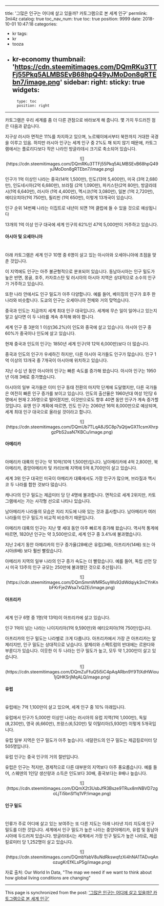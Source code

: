 
---
title: '그많은 인구는 어디에 살고 있을까? 카토그램으로 본 세계 인구'
permlink: 3nii4z
catalog: true
toc_nav_num: true
toc: true
position: 9999
date: 2018-10-01 10:47:18
categories:
- kr
tags:
- kr
- tooza
- kr-economy
thumbnail: 'https://cdn.steemitimages.com/DQmRKu3TTFj55Pkq5ALMBSEvB68hpQ49yJMoDon8gRTEbn7/image.png'
sidebar:
    right:
        sticky: true
widgets:
    -
        type: toc
        position: right
---


카토그램은 우리 세계를 좀 더 다른 관점으로 바라보게 해 줍니다. 몇 가지 두드러진 점은 다음과 같습니다.
  
지구상 러시아 면적은 11%를 차지하고 있으며, 노르웨이에서부터 북한까지 거대한 국경을 이루고 있음. 하지만 러시아 인구는 세계 인구 중 2%도 채 되지 않기 때문에, 카토그램에서는 플로리다보다 작은 나라인 방글라데시 크기로 축소되어 있습니다.
  
<center>
![](https://cdn.steemitimages.com/DQmRKu3TTFj55Pkq5ALMBSEvB68hpQ49yJMoDon8gRTEbn7/image.png)  
</center>
  
인구가 1억 이상인 나라는 중국(14억 1,500만), 인도(13억 5,400만), 미국 (3억 2,680만), 인도네시아(2억 6,680만), 브라질 (2억 1,090만), 파키스탄(2억 80만), 방글라데시(1억 6,640만), 러시아 (1억 4,400만), 멕시코(1억 3,080만), 일본 (1억 2,720만), 에티오피아(1억 750만), 필리핀 (1억 650만), 이렇게 13개국이 있습니다.
  
인구 순위 14번째 나라는 이집트로 내년이 되면 1억 클럽에 들 수 있을 것으로 예상됩니다
  
13개의 1억 이상 인구 대국에 세계 인구의 62%인 47억 5,000만이 거주하고 있습니다.
  
#### 아시아 및 오세아니아
#
아래 카토그램은 세계 인구 10명 중 6명이 살고 있는 아시아와 오세아니아에 초점을 맞춘 것입니다. 
  
이 지역에도 인구는 아주 불균형적으로 분포되어 있습니다. 동남아시아는 인구 밀도가 높은 반면, 몽골, 호주, 카자흐스탄 및 러시아의 아시아 지역은 상대적으로 소수의 인구가 거주하고 있습니다. 
  
또한 나라 안에서도 인구 밀도가 아주 다양합니다. 예를 들어, 베이징의 인구가 호주 한 나라와 비슷합니다. 도쿄의 인구는 오세아니아 전체와 거의 맞먹습니다.
  
중국과 인도는 지금까지 세계 최대 인구 대국입니다. 세계에 무슨 일이 일어나고 있는지 알고 싶다면 이 두 나라를 계속 추적해 봐야 합니다.
  
세계 인구 중 3분의 1 이상(36.2%)이 인도와 중국에 살고 있습니다. 아시아 인구 중 60%가 중국이나 인도에 살고 있습니다.
  
현재 중국과 인도의 인구는 1850년 세계 인구(약 12억 6,000만)보다 더 많습니다. 
  
중국과 인도의 인구가 우세하긴 하지만, 다른 아시아 국가들도 인구가 많습니다. 인구 1억 이상의 13개국 중 7개국이 아시아에 위치하고 있습니다.
  
지난 수십 년 동안 아시아의 인구는 빠른 속도를 증가해 왔습니다. 아시아 인구는 1950년 이래 3배로 증가했습니다.
  
아시아의 일부 국가들은 이미 인구 동태 전환의 마지막 단계에 도달했지만, 다른 국가들은 여전히 빠른 인구 증가를 보이고 있습니다. 인도의 출산율은 1960년대 여성 1인당 6명에서 현재 2.35명으로 떨어졌지만, 이것만으로도 향후 40면 동안 인구가 계속 증가할 것입니다. 유엔 인구 계획에 따르면, 인도 인구는 2060년 16억 8,000만으로 예상되며, 세계 최대 인구 대국으로 올라설 것이라고 합니다.
  
<center>
![](https://cdn.steemitimages.com/DQmUb7TLqA8JSC8p7sQtjwGX11csmXhrpgzPbS2uaN7KBCu/image.png)
</center>
  
#### 아메리카
#
아메리카 대륙의 인구는 약 10억(10억 1,500만)입니다. 남아메리카에 4억 2,800만, 북아메리카, 중앙아메리카 및 카리브해 지역에 5억 8,700만이 살고 있습니다.
  
세계 3위 인구 대국인 미국이 아메리카 대륙에서도 가장 인구가 많으며, 브라질과 멕시코 두 나라를 합한 것보다 많습니다.
  
캐나다의 인구 밀도는 제곱미터 당 단 4명에 불과합니다. 면적으로 세계 2위지만, 카토그램에서는 가는 사각형 선으로 나타나 있습니다.
  
남아메리카 나라들의 모습은 지리 지도에 나와 있는 것과 흡사합니다. 남아메리카 여러 나라들의 인구 밀도가 비교적 비슷하기 때문입니다.
  
아메리카 대륙의 인구는 지난 몇 세대 동안 아주 빠르게 증가해 왔습니다. 역사적 통계에 따르면, 1820년 인구는 약 3,500만으로, 세계 인구 중 3.4%에 불과했습니다.
  
지난 2세기 동안 아메리카의 인구 증가율(28배)은 유럽(3배), 아프리카(14배) 또는 아시아(6배) 보다 훨씬 빨랐습니다.
  
아메리카 지역의 일부 나라의 인구 증가 속도는 더 빨랐습니다. 예를 들어, 독립 선언 당시 미국 13주의 인구 규모는 250만에 불과했던 것으로 추산됩니다.
  
<center>
![](https://cdn.steemitimages.com/DQmSmmWMR5uyWs92dWdqiyk3nCYnKnbFKrFje2Wsa7xQZEi/image.png)
</center>
  
#### 아프리카
#
세계 인구 6명 중 1명(약 13억)이 아프리카에 살고 있습니다.
  
인구 1억이 넘는 나라는 나이지리아(1억 9,590만)와 에티오피아(1억 750만)입니다.
  
아프리카의 인구 밀도는 나라별로 크게 다릅니다. 아프리카에서 가장 큰 아프리카는 알제리지만, 인구 밀도는 상대적으로 낮습니다. 알제리와 스펙트럼의 반대에는 르완다와 부룬디가 있습니다. 이웃한 이 두 나라는 인구 밀도가 높고, 모두 약 1,200만이 살고 있습니다. 
  
<center>
![](https://cdn.steemitimages.com/DQmZuFfuQ5i5iC4pAqARbn9Y9TtXdHWiou1jQHKSrjMqALQ/image.png)
</center>
  
#### 유럽
#
유럽에는 7억 1,100만이 살고 있으며, 세계 인구 중 10% 아래입니다.
  
유럽에서 인구가 5,000만 이상인 나라는 러시아의 유럽 지역(1억 1,000만), 독일 (8,230만), 영국 (6,660만), 프랑스(6,520만) 및 이탈리아(5,930만) 이렇게 5개국입니다.
  
유럽 일부 지역은 인구 밀도가 아주 높습니다. 네덜란드의 인구 밀도는 제곱킬로미터 당 505명입니다.
  
유럽 인구는 중국 인구의 거의 절반입니다. 
  
유럽은 인구는 적지만, 경제적으로 다른 대부분의 지역보다 아주 풍요롭습니다. 예를 들어, 스웨덴의 1인당 생산량과 소득은 인도보다 30배, 중국보다는 8배나 높습니다.
  
<center>
![](https://cdn.steemitimages.com/DQmX2t3UsbJfR3Bsze9TRux8mNBVD7zgoLjTi5bnSf1q1VP/image.png)
</center>
  
#### 인구 밀도
#
인류가 주로 어디에 살고 있는 보여주는 또 다른 지도는 아래 나타낸 지리 지도에 인구 밀도를 더한 것입니다. 세계에서 인구 밀도가 높은 나라는 중앙아메리카, 유럽 및 동남아시아에 두드러져 있습니다. 방글라데시는 세계에서 가장 인구 밀도가 높은 나라로, 제곱킬로미터 당 1,252명이 살고 있습니다. 
  
<center>
![](https://cdn.steemitimages.com/DQmbYabV8uNdRkswqfzXi4hNA1TADvqAnozugKrEfKLsP5g/image.png)
</center>
  
자료 출처: Our World In Data, "The map we need if we want to think about how global living conditions are changing"

- - -

This page is synchronized from the post: ['그많은 인구는 어디에 살고 있을까? 카토그램으로 본 세계 인구'](https://steemit.com/@pius.pius/3nii4z)
